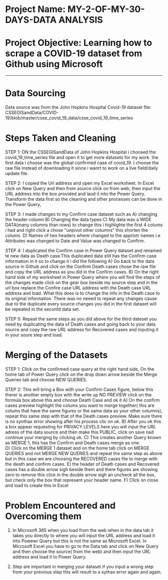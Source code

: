 #  Project Name: MY-2-OF-MY-30-DAYS-DATA ANALYSIS


# Project Objective: Learning how to scrape a COVID-19 dataset from Github using Microsoft 

---
# Data Sourcing
Data source was from the John Hopkins Hospital Covid-19 dataset file:
CSSEGISandData/COVID-19/blob/master/csse_covid_19_data/csse_covid_19_time_series

# Steps Taken and Cleaning
STEP 1: ON the CSSEGISandData of John Hopkins Hospital i choosed the covid_19_time_series file and open it to get more datasets for my work.
        the first data i choose was the global confirmed case of covid_19. I choose the raw file instead of downloading it since i wanrt to work on a live field/daily           update file. 
        
STEP 2: I copied the Url address and open my Excel worksheet. In Excel click on New Query and then from source click on from web, then input the URL address into the           box provided and laod it into the Power Query. Transform the data first so the cleaning and other processes can be done in the Power Query,

STEP 3: I made changes to my Confirm case dataset such as 
A) changing the header column
B) Changing the data types 
C) My data was a WIDE DATA(many columns than rows) to change this i highlighte the first 4 colums i had and right click a chose "unpivot other columns" this shorten the colums.
D) Names of two headers where changed to the appriotr names i.e Attributes was changed to Date and Value was changed to Confirm.

STEP 4: I duplicated the Confirm case in Power Query dataset and renamed te new data as Death case.This duplicated data still has the Confirm case information in it so to change it i did the following
A) Go back to the data source in Github and click on the Confirm Death cases chose the raw file and copy the URL address as you did in the Confirm cases. 
B) On the right hand side of my worksheet in Power Query where you will find the steps of the changes made click on the gear box beside my source step and in the url box replace the Confire case URL address with the Death case URL address and load. What this does is to change the info in the Death case to its original information. There was no neeed to repeat any changes cause due to the duplicate every source changes you did in the first dataset will be repeated in the seconfd data set.

STEP 5: Repeat the same steps as you did above for the third dateset you need by duplicating the data of Death cases and going back to your data source and copy the raw URL address for Recovered cases and inputing it in your soure step and load.  

# Merging of the Datasets
STEP 1: Click on the confirmed case query at the right hand side, On the home tab of Power Query click on the drop down arrow beside the Merge Queries tab and choose NEW QUERIES.

STEP 2: This will bring a Box with your Confirm Cases figure, below this therer is another empty box with the write up NO PREVIEW click on the formula box above this and choose Death Case and ok it
A) On the confirm cases preview highlight the colums you want to merge together( this are colums that have the same figures or the same data as your other columns), repeat this same step with that of the Death cases preview. Make sure there is no synthax error showing after his process clic on ok.
B) After you ok this a box appear requesting for PRIVACY LEVELS  here you will input the URL adress of the data source and then make this PUBLIC, click on save nad continue your merging by clicking ok.
C) This creates another Query known as MERGE 1, this has the Confirm and Death cases merge as one.   
D) Click on the MERGE 1 dataset and on the home tab click on MERGE QUERIES and not MERGE NEW QUERIES and repeat the same step as above but in this case we are choosing the RECOVERED cases file to merge with the death and confirm cases.
E) the header of Death cases and Recovered cases has a double arrow sigh beside them and there figures are showing zero to remove this click in the double arrow sigh an uncheck all the box, but check only the box that represent your header name.
F) Click on close and load to create this in Excel

# Problem Encountered and Overcoming them
1) In Microsoft 365 when you load from the web when in the data tab it takes you directly to where you will input the URL address and load it into Powewr Query but this is not the same as Microsoft Excel. 
In Microsoft Excel you have to go to the Data tab and click on New Query and then choose the source( from the web) and then input the URL address and load it to Power Query.

2) Step are important in merging your dataset if you input a wrong step from your previous step this will result to a sythax error again and again.
